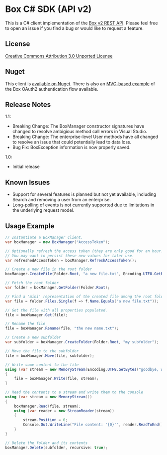 # Box C# SDK (API v2)

This is a C# client implementation of the [Box v2 REST API](http://developers.box.com/docs/).  Please feel free to open an issue if you find a bug or would like to request a feature.

## License

[Creative Commons Attribution 3.0 Unported License](http://creativecommons.org/licenses/by/3.0/)

## Nuget

This client is [available on Nuget](http://nuget.org/packages/Box.v2.SDK).  There is also an [MVC-based example](https://github.com/jhoerr/box-csharp-sdk-v2.sample.oauth) of the Box OAuth2 authentication flow available.

## Release Notes

1.1:
 + Breaking Change: The BoxManager constructor signatures have changed to resolve ambigious method call errors in Visual Studio.
 + Breaking Change: The enterprise-level User methods have all changed to resolve an issue that could potentially lead to data loss.
 + Bug Fix: BoxException information is now properly saved.

1.0:
 + Initial release 

## Known Issues

+ Support for several features is planned but not yet available, including Search and removing a user from an enterprise.
+ Long-polling of events is not currently supported due to limitations in the underlying request model.

## Usage Example

```csharp
// Instantiate a BoxManager client.
var boxManager = new BoxManager("AccessToken");

// Optionally refresh the access token (they are only good for an hour!)
// You may want to persist these new values for later use.
var refreshedAccessToken = boxManager.RefreshAccessToken();

// Create a new file in the root folder
boxManager.CreateFile(Folder.Root, "a new file.txt", Encoding.UTF8.GetBytes("hello, world!"));

// Fetch the root folder
var folder = boxManager.GetFolder(Folder.Root);

// Find a 'mini' representation of the created file among the root folder's contents
var file = folder.Files.Single(f => f.Name.Equals("a new file.txt"));

// Get the file with all properties populated.
file = boxManager.Get(file);

// Rename the file
file = boxManager.Rename(file, "the new name.txt");

// Create a new subfolder
var subfolder = boxManager.CreateFolder(Folder.Root, "my subfolder");

// Move the file to the subfolder
file = boxManager.Move(file, subfolder);

// Write some content to the file
using (var stream = new MemoryStream(Encoding.UTF8.GetBytes("goodbye, world!")))
{
    file = boxManager.Write(file, stream);
}

// Read the contents to a stream and write them to the console
using (var stream = new MemoryStream())
{
    boxManager.Read(file, stream);
    using (var reader = new StreamReader(stream))
    {
        stream.Position = 0;
        Console.Out.WriteLine("File content: '{0}'", reader.ReadToEnd());
    }
}

// Delete the folder and its contents
boxManager.Delete(subfolder, recursive: true);
